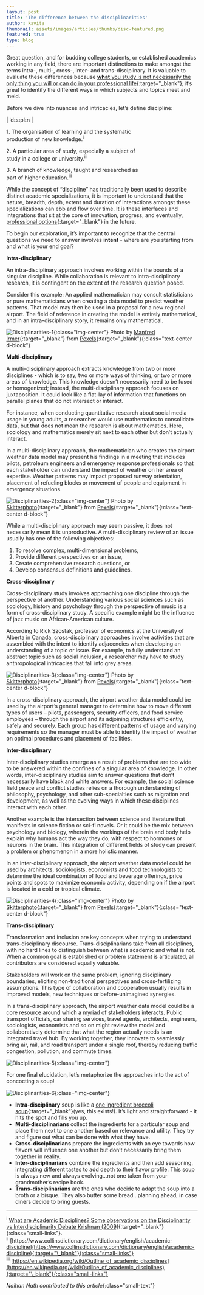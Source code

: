 ```yaml
---
layout: post
title: 'The difference between the disciplinarities'
author: kavita
thumbnail: assets/images/articles/thumbs/disc-featured.png
featured: true
type: blog
---
```


Great question, and for budding college students, or established academics working in any field, there are important distinctions to make amongst the terms intra-, multi-, cross-, inter- and trans-disciplinary. It is valuable to evaluate these differences because [<span>**what** you study is not necessarily the only thing you will or can do in your professional life</span>](/2018/09/03/what-you-study-is-notwhat-you-do.html){:target="\_blank"}; it’s great to identify the different ways in which subjects and topics meet and meld.

Before we dive into nuances and intricacies, let’s define discipline:

<div class="definition-container">
    <div class="definition">
        <p>| ˈdɪsɪplɪn | </p>
        <p>1. The organisation of learning and the systematic<br>production of new knowledge.<sup>i</sup></p>
        <p>2. A particular area of study, especially a subject of<br>study in a college or university.<sup>ii</sup></p>
        <p>3. A branch of knowledge, taught and researched as<br>part of higher education.<sup>iii</sup></p>
    </div>
</div>

While the concept of “discipline” has traditionally been used to describe distinct academic specializations, it is important to understand that the nature, breadth, depth, extent and duration of interactions amongst these specializations can ebb and flow over time. It is these interfaces and integrations that sit at the core of innovation, progress, and eventually, [professional options](/2019/06/18/gone-are-the-days-of-one-and-done.html){:target="\_blank"} in the future.

To begin our exploration, it’s important to recognize that the central questions we need to answer involves **intent** - where are you starting from and what is your end goal?

**Intra-disciplinary**

An intra-disciplinary approach involves working within the bounds of a singular discipline. While collaboration is relevant to intra-disciplinary research, it is contingent on the extent of the research question posed.

Consider this example: An applied mathematician may consult statisticians or pure mathematicians when creating a data model to predict weather patterns. That model may then be used in a proposal for a new regional airport. The field of reference in creating the model is entirely mathematical, and in an intra-disciplinary story, it remains only mathematical.

![Disciplinarities-1](/assets/images/articles/discl-image1.png){:class="img-center"}
<span>Photo by [Manfred Irmer](https://www.pexels.com/@manfred-irmer-184952){:target="\_blank"} from [Pexels](https://www.pexels.com){:target="\_blank"}</span>{:class="text-center d-block"}

**Multi-disciplinary**

A multi-disciplinary approach extracts knowledge from two or more disciplines - which is to say, two or more ways of thinking, or two or more areas of knowledge. This knowledge doesn’t necessarily need to be fused or homogenized; instead, the multi-disciplinary approach focuses on juxtaposition. It could look like a flat-lay of information that functions on parallel planes that do not intersect or interact.

For instance, when conducting quantitative research about social media usage in young adults, a researcher would use mathematics to consolidate data, but that does not mean the research is about mathematics. Here, sociology and mathematics merely sit next to each other but don’t actually interact.

In a multi-disciplinary approach, the mathematician who creates the airport weather data model may present his findings in a meeting that includes pilots, petroleum engineers and emergency response professionals so that each stakeholder can understand the impact of weather on her area of expertise. Weather patterns may impact proposed runway orientation, placement of refueling blocks or movement of people and equipment in emergency situations.

![Disciplinarities-2](/assets/images/articles/discl-image2.png){:class="img-center"}
<span>Photo by [Skitterphoto](https://www.pexels.com/@skitterphoto){:target="\_blank"} from [Pexels](https://www.pexels.com){:target="\_blank"}</span>{:class="text-center d-block"}

While a multi-disciplinary approach may seem passive, it does not necessarily mean it is unproductive. A multi-disciplinary review of an issue usually has one of the following objectives:

1.  To resolve complex, multi-dimensional problems,
2.  Provide different perspectives on an issue,
3.  Create comprehensive research questions, or
4.  Develop consensus definitions and guidelines.

**Cross-disciplinary**

Cross-disciplinary study involves approaching one discipline through the perspective of another. Understanding various social sciences such as sociology, history and psychology through the perspective of music is a form of cross-disciplinary study. A specific example might be the influence of jazz music on African-American culture.

According to Rick Szostak, professor of economics at the University of Alberta in Canada, cross-disciplinary approaches involve activities that are assembled with the intent to identify adjacencies when developing an understanding of a topic or issue. For example, to fully understand an abstract topic such as social inclusion, a researcher may have to study anthropological intricacies that fall into grey areas.

![Disciplinarities-3](/assets/images/articles/discl-image3.png){:class="img-center"}
<span>Photo by [Skitterphoto](https://www.pexels.com/@mike-chai-285623){:target="\_blank"} from [Pexels](https://www.pexels.com){:target="\_blank"}</span>{:class="text-center d-block"}

In a cross-disciplinary approach, the airport weather data model could be used by the airport’s general manager to determine how to move different types of users – pilots, passengers, security officers, and food service employees – through the airport and its adjoining structures efficiently, safely and securely. Each group has different patterns of usage and varying requirements so the manager must be able to identify the impact of weather on optimal procedures and placement of facilities.

**Inter-disciplinary**

Inter-disciplinary studies emerge as a result of problems that are too wide to be answered within the confines of a singular area of knowledge. In other words, inter-disciplinary studies aim to answer questions that don’t necessarily have black and white answers. For example, the social science field peace and conflict studies relies on a thorough understanding of philosophy, psychology, and other sub-specialties such as migration and development, as well as the evolving ways in which these disciplines interact with each other.

Another example is the intersection between science and literature that manifests in science fiction or sci-fi novels. Or it could be the mix between psychology and biology, wherein the workings of the brain and body help explain why humans act the way they do, with respect to hormones or neurons in the brain. This integration of different fields of study can present a problem or phenomenon in a more holistic manner.

In an inter-disciplinary approach, the airport weather data model could be used by architects, sociologists, economists and food technologists to determine the ideal combination of food and beverage offerings, price points and spots to maximize economic activity, depending on if the airport is located in a cold or tropical climate.

![Disciplinarities-4](/assets/images/articles/discl-image4.png){:class="img-center"}
<span>Photo by [Skitterphoto](https://www.pexels.com/@skitterphoto){:target="\_blank"} from [Pexels](https://www.pexels.com){:target="\_blank"}</span>{:class="text-center d-block"}

**Trans-disciplinary**

Transformation and inclusion are key concepts when trying to understand trans-disciplinary discourse. Trans-disciplinarians take from all disciplines, with no hard lines to distinguish between what is academic and what is not. When a common goal is established or problem statement is articulated, all contributors are considered equally valuable.

Stakeholders will work on the same problem, ignoring disciplinary boundaries, eliciting non-traditional perspectives and cross-fertilizing assumptions. This type of collaboration and cooperation usually results in improved models, new techniques or before-unimagined synergies.

In a trans-disciplinary approach, the airport weather data model could be a core resource around which a myriad of stakeholders interacts. Public transport officials, car sharing services, travel agents, architects, engineers, sociologists, economists and so on might review the model and collaboratively determine that what the region actually needs is an integrated travel hub. By working together, they innovate to seamlessly bring air, rail, and road transport under a single roof, thereby reducing traffic congestion, pollution, and commute times.

![Disciplinarities-5](/assets/images/articles/discl-image5.png){:class="img-center"}

For one final elucidation, let’s metaphorize the approaches into the act of concocting a soup!

![Disciplinarities-6](/assets/images/articles/discl-image6.png){:class="img-center"}

- **Intra-disciplinary** soup is like a [one ingredient broccoli soup](https://bromabakery.com/healthy-1-ingredient-broccoli-soup/){:target="\_blank"}(yes, this exists!). It’s light and straightforward - it hits the spot and fills you up.
- **Multi-disciplinarians** collect the ingredients for a particular soup and place them next to one another based on relevance and utility. They try and figure out what can be done with what they have.
- **Cross-disciplinarians** prepare the ingredients with an eye towards how flavors will influence one another but don’t necessarily bring them together in reality.
- **Inter-disciplinarians** combine the ingredients and then add seasoning, integrating different tastes to add depth to their flavor profile. This soup is always new and always evolving…not one taken from your grandmother’s recipe book.
- **Trans-disciplinarians** are the ones who decide to adapt the soup into a broth or a bisque. They also butter some bread…planning ahead, in case diners decide to bring guests.

---

<sup>i</sup> [What are Academic Disciplines? Some observations on the Disciplinarity vs Interdisciplinarity Debate Krishnan (2009)](http://eprints.ncrm.ac.uk/783/1/what_are_academic_disciplines.pdf){:target="\_blank"}{:class="small-links"}.<br>
<sup>ii</sup> [https://www.collinsdictionary.com/dictionary/english/academic-discipline](https://www.collinsdictionary.com/dictionary/english/academic-discipline){:target="\_blank"}{:class="small-links"}<br>
<sup>iii</sup> [https://en.wikipedia.org/wiki/Outline_of_academic_disciplines](https://en.wikipedia.org/wiki/Outline_of_academic_disciplines){:target="\_blank"}{:class="small-links"}

_Naihan Nath contributed to this article_{:class="small-text"}
